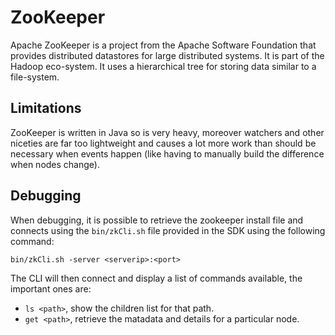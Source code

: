 # ZooKeeper

Apache ZooKeeper is a project from the Apache Software Foundation that provides distributed datastores for large
distributed systems. It is part of the Hadoop eco-system. It uses a hierarchical tree for storing data similar to a
file-system.

## Limitations

ZooKeeper is written in Java so is very heavy, moreover watchers and other niceties are far too lightweight and causes
a lot more work than should be necessary when events happen (like having to manually build the difference when nodes
change).

## Debugging

When debugging, it is possible to retrieve the zookeeper install file and connects using the `bin/zkCli.sh` file provided
in the SDK using the following command:

`bin/zkCli.sh -server <serverip>:<port>`

The CLI will then connect and display a list of commands available, the important ones are:

 - `ls <path>`, show the children list for that path.
 - `get <path>`, retrieve the matadata and details for a particular node.